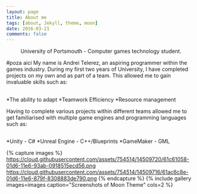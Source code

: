 ```yaml
---
layout: page
title: About me
tags: [about, Jekyll, theme, moon]
date: 2016-03-21
comments: false
---
```

    
<center>University of Portsmouth - Computer games technology student.</center>

#poza aici
My name is Andrei Telerez, an aspiring programmer within the games industry. During my first two years of University, I have completed projects on my own and as part of a team. This allowed me to gain invaluable skills such as:
##
*The ability to adapt
*Teamwork Efficiency
*Resource management

Having to complete various projects within different teams allowed me to get familiarised with multiple game engines and programming languages such as:
##
*Unity - C#
*Unreal Engine - C++/Blueprints
*GameMaker - GML

{% capture images %}
    https://cloud.githubusercontent.com/assets/754514/14509720/61c61058-01d6-11e6-93ab-0918515ecd56.png
    https://cloud.githubusercontent.com/assets/754514/14509716/61ac6c8e-01d6-11e6-879f-8308883de790.png
{% endcapture %}
{% include gallery images=images caption="Screenshots of Moon Theme" cols=2 %}
